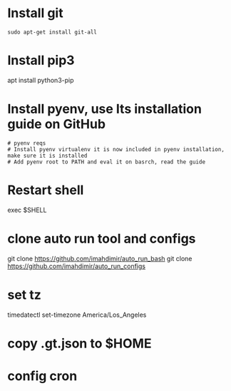 # Install git

```
sudo apt-get install git-all
```

# Install pip3
apt install python3-pip

# Install pyenv, use Its installation guide on GitHub
    # pyenv reqs
    # Install pyenv virtualenv it is now included in pyenv installation, make sure it is installed
    # Add pyenv root to PATH and eval it on basrch, read the guide

# Restart shell
exec $SHELL

# clone auto run tool and configs
git clone https://github.com/imahdimir/auto_run_bash
git clone https://github.com/imahdimir/auto_run_configs

# set tz
timedatectl set-timezone America/Los_Angeles

# copy .gt.json to $HOME
# config cron